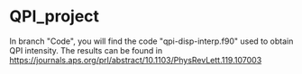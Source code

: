 # QPI_project
In branch "Code", you will find the code "qpi-disp-interp.f90" used to obtain QPI intensity.
The results can be found in https://journals.aps.org/prl/abstract/10.1103/PhysRevLett.119.107003
